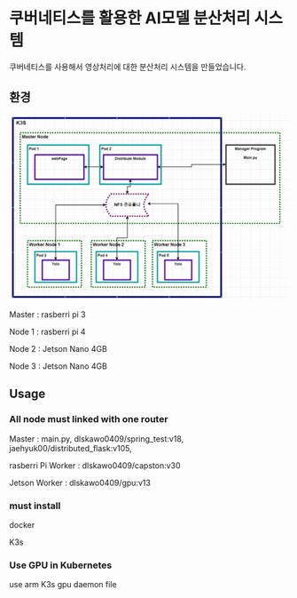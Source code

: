 <H1> 쿠버네티스를 활용한 AI모델 분산처리 시스템</H1>
쿠버네티스를 사용해서 영상처리에 대한 분산처리 시스템을 만들었습니다.

<H2> 환경 </H2>
<img src="image/system.png">

Master : rasberri pi 3 
 
Node 1 : rasberri pi 4

Node 2 : Jetson Nano 4GB

Node 3 : Jetson Nano 4GB


<H2> Usage </H2>

<H3> All node must linked with one router </H3>

Master : main.py, dlskawo0409/spring_test:v18, jaehyuk00/distributed_flask:v105, 

rasberri Pi Worker : dlskawo0409/capston:v30

Jetson Worker : dlskawo0409/gpu:v13 

<H3> must install </H3>

docker

K3s

<H3> Use GPU in Kubernetes</H3>

use arm K3s gpu daemon file








